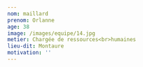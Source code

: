 ```yaml
---
nom: maillard
prenom: Orlanne
age: 38
image: /images/equipe/14.jpg
metier: Chargée de ressources<br>humaines
lieu-dit: Montaure
motivation: ''
---
```

